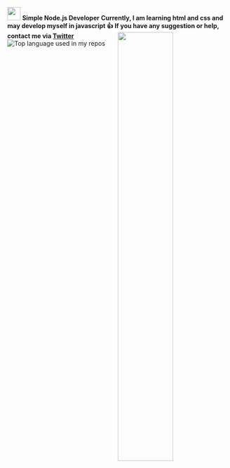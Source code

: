 <img width="30px" src="https://img2.arabpng.com/20180425/jrw/kisspng-node-js-javascript-web-application-express-js-comp-5ae0f84e2a4242.1423638015246930701731.jpg">  **Simple Node.js Developer** 
**Currently, I am learning html and css and may develop myself in javascript 👍**
**If you have any suggestion or help, contact me via [Twitter](https://twitter.com/sonyairlines)**
<img align="right" width="50%" src="https://github-readme-stats-ouuan.vercel.app/api?username=9de&theme=dark&show_icons=true">
  <img align="left" src="https://github-readme-stats.vercel.app/api/top-langs/?username=9de&layout=compact&hide_title=1&card_width=500&theme=dark" alt="Top language used in my repos" />

